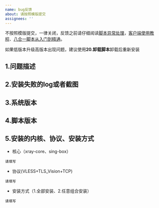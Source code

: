 ```yaml
---
name: bug反馈 
about: 请按照模版提交
assignees: ''
---
```


不按照模版提交，一律关闭，反馈之前请仔细阅读[脚本异常处理](https://www.v2ray-agent.com/archives/1684115970026)，[客户端使用教程](https://www.v2ray-agent.com/archives/1695534611317)、[八合一脚本从入门到精通](https://www.v2ray-agent.com/archives/1710141233)。

如果低版本升级高版本出现问题，建议使用**20.卸载脚本**卸载后重新安装


## 1.问题描述

## 2.安装失败的log或者截图

## 3.系统版本

## 4.脚本版本

## 5.安装的内核、协议、安装方式
- 核心（xray-core、sing-box）
```
请填写
```  
- 协议(VLESS+TLS_Vision+TCP)
```
请填写
```  
- 安装方式（1.全部安装、2.任意组合安装）
```
请填写
```  
